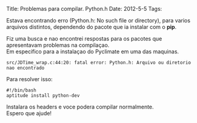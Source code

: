 Title: Problemas para compilar. Python.h
Date: 2012-5-5
Tags: 

Estava encontrando erro (Python.h: No such file or directory), para varios arquivos distintos, dependendo do pacote que ia instalar com o **pip**.  
  
Fiz uma busca e nao encontrei respostas para os pacotes que apresentavam problemas na compilaçao.  
Em especifico para a instalaçao do Pyclimate em uma das maquinas.  

    
    
    src/JDTime_wrap.c:44:20: fatal error: Python.h: Arquivo ou diretorio nao encontrado
    

  
Para resolver isso:  

    
    
    #!/bin/bash
    aptitude install python-dev
    

Instalara os headers e voce podera compilar normalmente.  
Espero que ajude! 
